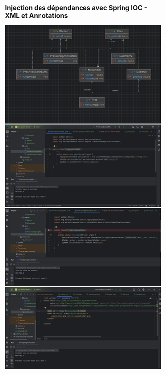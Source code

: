 <h2>Injection des dépendances avec Spring IOC - XML et Annotations
</h2>
<img src="captures/1.png">
<img src="captures/2.png">
<img src="captures/3.png">
<img src="captures/4.png">


